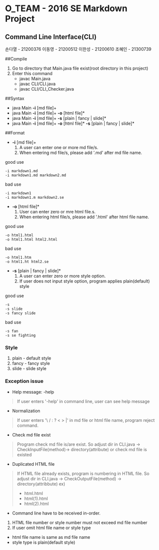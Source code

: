 # O_TEAM - 2016 SE Markdown Project
## Command Line Interface(CLI)
손다열 - 21200376 이동영 - 21200512 이한성 - 21200610 조혜인 - 21300739


##Compile
1. Go to directory that Main.java file exist(root directory in this project)
2. Enter this command <br>
   * javac Main.java 
   * javac CLI/CLI.java 
   * javac CLI/CLI_Checker.java

##Syntax
* java Main __-i__ [md file]+
* java Main __-i__ [md file]+ __-o__ [html file]*
* java Main __-i__ [md file]+ __-s__ [plain | fancy | slide]*
* java Main __-i__ [md file]+ __-o__ [html file]* __-s__ [plain | fancy | slide]*




##Format
* __-i__ [md file]+
  1. A user can enter one or more md file/s.
  2. When entering md file/s, please add '.md' after md file name.

good use
```
-i markdown1.md
-i markdown1.md markdown2.md
```
bad use
```
-i markdown1
-i markdown1.m markdown2.se
```

* __-o__ [html file]*
  1.  User can enter zero or mre html file.s.
  2.  When entering html file/s, please add '.html' after html file name.

good use
```
-o html1.html
-o html1.html html2.html
```

bad use
```
-o html1.htm
-o html1.ht html2.se
```

* __-s__ [plain | fancy | slide]*
  1. A user can enter zero or more style option.
  2. If user does not input style option, program applies plain(default) style

good use
```
-s  
-s slide
-s fancy slide
```

bad use
```
-s fan
-s se fighting
```




### Style
1. plain - default style
2. fancy - fancy style
3. slide - slide style




### Exception issue
* Help message: -help
>If user enters '-help' in command line, user can see help message

* Normalization
>If user enters '\ / : ? < > |' in md file or html file name, program reject command.

* Check md file exist
>Program check md file is/are exist. So adjust dir in CLI.java -> CheckInputFile(method)-> directory(attribute) or check md file is existed

* Duplicated HTML file
>If HTML file already exists, program is numbering in HTML file. So adjust dir in CLI.java -> CheckOutputFile(method) -> directory(attribbute)
>ex) <br>
>* html.html<br>
>* html(1).html<br>
>* html(2).html

* Command line have to be received in-order.
1. HTML file number or style number must not exceed md file number
2. If user omit html file name or style type
  * html file name is same as md file name
  * style type is plain(default style)
